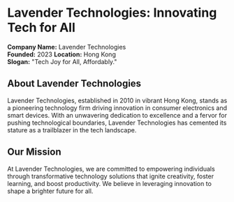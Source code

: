 # Lavender Technologies: Innovating Tech for All

**Company Name:** Lavender Technologies  
**Founded:** 2023
**Location:** Hong Kong  
**Slogan:** "Tech Joy for All, Affordably."

## About Lavender Technologies
Lavender Technologies, established in 2010 in vibrant Hong Kong, stands as a pioneering technology firm driving innovation in consumer electronics and smart devices. With an unwavering dedication to excellence and a fervor for pushing technological boundaries, Lavender Technologies has cemented its stature as a trailblazer in the tech landscape.

## Our Mission
At Lavender Technologies, we are committed to empowering individuals through transformative technology solutions that ignite creativity, foster learning, and boost productivity. We believe in leveraging innovation to shape a brighter future for all.
